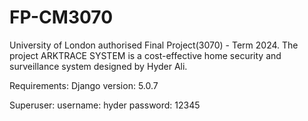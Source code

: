 # FP-CM3070
University of London authorised Final Project(3070) - Term 2024. 
The project ARKTRACE SYSTEM is a cost-effective home security and surveillance system designed by Hyder Ali.

Requirements:
    Django version: 5.0.7

Superuser:
    username: hyder
    password: 12345
